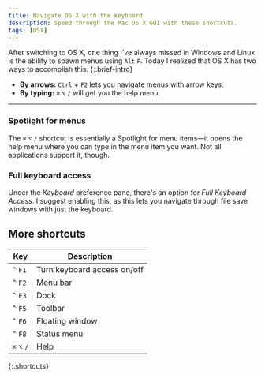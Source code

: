 ```yaml
---
title: Navigate OS X with the keyboard
description: Speed through the Mac OS X GUI with these shortcuts.
tags: [OSX]
---
```


After switching to OS X, one thing I've always missed in Windows and Linux is the ability to spawn menus using `Alt` `F`. Today I realized that OS X has two ways to accomplish this.
{:.brief-intro}

* **By arrows:** `Ctrl` + `F2` lets you navigate menus with arrow keys.
* **By typing:** `⌘` `⌥` `/` will get you the help menu.

----

### Spotlight for menus
The `⌘` `⌥` `/` shortcut is essentially a Spotlight for menu items—it opens the help menu where you can type in the menu item you want. Not all applications support it, though.

### Full keyboard access
Under the *Keyboard* preference pane, there's an option for *Full Keyboard Access*. I suggest enabling this, as this lets you navigate through file save windows with just the keyboard.

## More shortcuts

| Key         | Description                 |
| ---         | ---                         |
| `^` `F1`    | Turn keyboard access on/off |
| `^` `F2`    | Menu bar                    |
| `^` `F3`    | Dock                        |
| `^` `F5`    | Toolbar                     |
| `^` `F6`    | Floating window             |
| `^` `F8`    | Status menu                 |
| `⌘` `⌥` `/` | Help                        |
{:.shortcuts}
